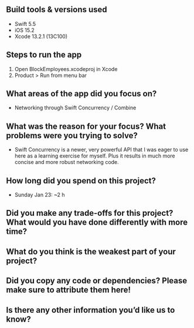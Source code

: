 ## Build tools & versions used
* Swift 5.5
* iOS 15.2
* Xcode 13.2.1 (13C100) 

## Steps to run the app
1. Open BlockEmployees.xcodeproj in Xcode
2. Product > Run from menu bar  

## What areas of the app did you focus on?
* Networking through Swift Concurrency / Combine 

## What was the reason for your focus? What problems were you trying to solve?
* Swift Concurrency is a newer, very powerful API that I was eager to use here as a learning exercise for myself. Plus it results in much more concise and more robust networking code. 

## How long did you spend on this project?
* Sunday Jan 23: ~2 h

## Did you make any trade-offs for this project? What would you have done differently with more time?

## What do you think is the weakest part of your project?

## Did you copy any code or dependencies? Please make sure to attribute them here!

## Is there any other information you’d like us to know?

